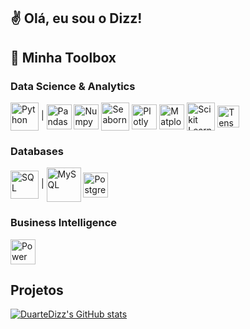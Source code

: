 ## ✌ Olá, eu sou o Dizz!

<!--
**DuarteDizz/DuarteDizz** is a ✨ _special_ ✨ repository because its `README.md` (this file) appears on your GitHub profile.

Here are some ideas to get you started:

- 🔭 I’m currently working on ...
- 🌱 I’m currently learning ...
- 👯 I’m looking to collaborate on ...
- 🤔 I’m looking for help with ...
- 💬 Ask me about ...
- 📫 How to reach me: ...
- 😄 Pronouns: ...
- ⚡ Fun fact: ...
-->

## 🧰 Minha Toolbox
### Data Science & Analytics

<div style="display: inline_block">
  <img title="Python" align="center" height="45" width="45" src="https://cdn.jsdelivr.net/gh/devicons/devicon@latest/icons/python/python-original.svg" /> |
  <img title="Pandas" align="center" height="40" width="40" src="https://cdn.jsdelivr.net/gh/devicons/devicon@latest/icons/pandas/pandas-original.svg" />
  <img title="Numpy" align="center" height="40" width="40" src="https://cdn.jsdelivr.net/gh/devicons/devicon@latest/icons/numpy/numpy-original.svg" />
  <img title="Seaborn" align="center" height="45" width="45" src="https://seaborn.pydata.org/_images/logo-mark-lightbg.svg" />
  <img title="Plotly" align="center" height="40" width="40" src="https://cdn.jsdelivr.net/gh/devicons/devicon@latest/icons/plotly/plotly-original.svg" />
  <img title="Matplotlib" align="center" height="40" width="40" src="https://cdn.jsdelivr.net/gh/devicons/devicon@latest/icons/matplotlib/matplotlib-original.svg" />
  <img title="Scikit Learn" align="center" height="45" width="45" src="https://cdn.jsdelivr.net/gh/devicons/devicon@latest/icons/scikitlearn/scikitlearn-original.svg" />
  <img title="Tensorflow" align="center" height="35" width="35" src="https://www.vectorlogo.zone/logos/tensorflow/tensorflow-icon.svg" />
</div>

### Databases

<div style="display: inline_block">
  <img title="SQL" align="center" height="45" width="45" src="https://cdn.jsdelivr.net/gh/devicons/devicon@latest/icons/azuresqldatabase/azuresqldatabase-original.svg" /> | 
  <img title="MySQL" align="center" height="55" width="55" src="https://cdn.jsdelivr.net/gh/devicons/devicon@latest/icons/mysql/mysql-original-wordmark.svg" />
  <img title="PostgreSQL" align="center" height="40" width="40" src="https://cdn.jsdelivr.net/gh/devicons/devicon@latest/icons/postgresql/postgresql-original.svg" />
</div>

### Business Intelligence

<div style="display: inline_block">
  <img title="Power BI" align="center" height="40" width="40" src="https://upload.wikimedia.org/wikipedia/commons/c/cf/New_Power_BI_Logo.svg" />
</div>

<!-- Projects Div -->
## Projetos
[![DuarteDizz's GitHub stats](https://github-readme-stats.vercel.app/api/pin/?username=DuarteDizz&repo=Portfolio&show_owner=true&theme=yeblu)](https://github.com/anuraghazra/github-readme-stats)



